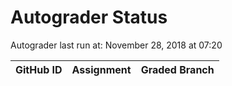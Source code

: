 # Autograder Status
Autograder last run at: November 28, 2018 at 07:20

| GitHub ID | Assignment | Graded Branch |
|-----------|------------|---------------|
